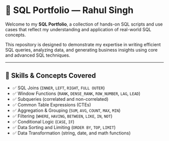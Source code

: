 # 📘 SQL Portfolio — Rahul Singh

Welcome to my **SQL Portfolio**, a collection of hands-on SQL scripts and use cases that reflect my understanding and application of real-world SQL concepts.

This repository is designed to demonstrate my expertise in writing efficient SQL queries, analyzing data, and generating business insights using core and advanced SQL techniques.

---

## 🧠 Skills & Concepts Covered

- ✅ SQL Joins (`INNER`, `LEFT`, `RIGHT`, `FULL OUTER`)
- ✅ Window Functions (`RANK`, `DENSE_RANK`, `ROW_NUMBER`, `LAG`, `LEAD`)
- ✅ Subqueries (correlated and non-correlated)
- ✅ Common Table Expressions (CTEs)
- ✅ Aggregation & Grouping (`SUM`, `AVG`, `COUNT`, `MAX`, `MIN`)
- ✅ Filtering (`WHERE`, `HAVING`, `BETWEEN`, `LIKE`, `IN`, `NOT`)
- ✅ Conditional Logic (`CASE`, `IF`)
- ✅ Data Sorting and Limiting (`ORDER BY`, `TOP`, `LIMIT`)
- ✅ Data Transformation (string, date, and math functions)
